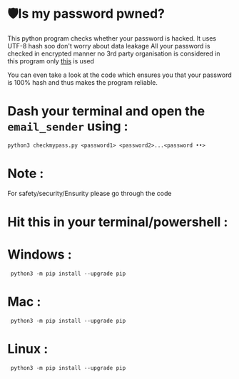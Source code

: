 # 🛡️Is my password pwned?
This python program checks whether your password is hacked. It uses UTF-8 hash soo don't worry about data leakage
All your password is checked in encrypted manner no 3rd party organisation is considered in this program only [this](https://haveibeenpwned.com) is used

You can even take a look at the code which ensures you that your password is 100% hash and thus makes the program reliable.

#  Dash your terminal and open the `email_sender` using : 

    python3 checkmypass.py <password1> <password2>...<password ••>

#  Note :
   For safety/security/Ensurity please go through the code 

#   Hit this in your terminal/powershell :

  
 
#   Windows :

     python3 -m pip install --upgrade pip
     


#   Mac :

     python3 -m pip install --upgrade pip
     


#   Linux :

     python3 -m pip install --upgrade pip
    
